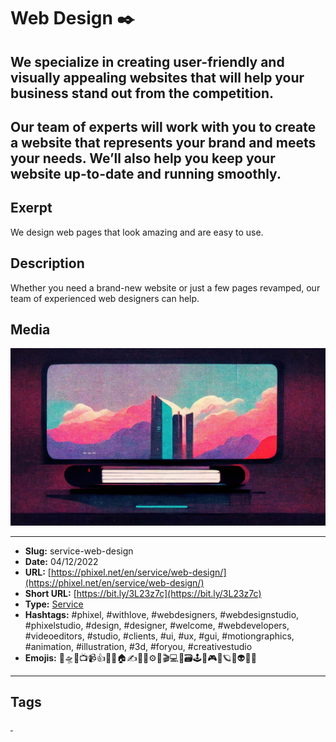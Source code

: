# Web Design ✒️
## We specialize in creating user-friendly and visually appealing websites that will help your business stand out from the competition.

Our team of experts will work with you to create a website that represents your brand and meets your needs. We’ll also help you keep your website up-to-date and running smoothly.
------------
## Exerpt
We design web pages that look amazing and are easy to use.
## Description
Whether you need a brand-new website or just a few pages revamped, our team of experienced web designers can help.
## Media
<img src="media/3f5db776/services-web-design.jpg" loading="lazy"><br>

------------
- **Slug:** service-web-design
- **Date:** 04/12/2022
- **URL:** [https://phixel.net/en/service/web-design/](https://phixel.net/en/service/web-design/)
- **Short URL:** [https://bit.ly/3L23z7c](https://bit.ly/3L23z7c)
- **Type:** [Service](#service)
- **Hashtags:** #phixel, #withlove, #webdesigners, #webdesignstudio, #phixelstudio, #design, #designer, #welcome, #webdevelopers, #videoeditors, #studio, #clients, #ui, #ux, #gui, #motiongraphics, #animation, #illustration, #3d, #foryou, #creativestudio
- **Emojis:** 🎨🛸📼📺📹👍🔗📝🏠✍️👨‍💻⚙️🔮🎬‍💻👑🗃️🕹️👾🎮📲🪐🌟👽🚀🌌

------------
## Tags
[ ](# )

